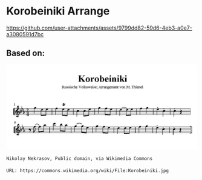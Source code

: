 # Korobeiniki Arrange


https://github.com/user-attachments/assets/9799dd82-59d6-4eb3-a0e7-a3080591d7bc


## Based on:

![](./Korobeiniki.jpg)

```
Nikolay Nekrasov, Public domain, via Wikimedia Commons

URL: https://commons.wikimedia.org/wiki/File:Korobeiniki.jpg
```
